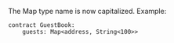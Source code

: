 The Map type name is now capitalized. Example:

```
contract GuestBook:
    guests: Map<address, String<100>>
```

